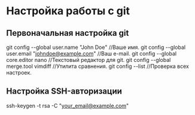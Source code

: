# Настройка работы с git

## Первоначальная настройка git

   git config --global user.name "John Doe" //Ваше имя.
   git config --global user.email "johndoe@example.com" //Ваш e-mail.
   git config --global core.editor nano //Текcтовый редактор для git.
   git config --global merge.tool vimdiff //Утилита сравнения.
   git config --list //Проверка всех настроек.

## Настройка SSH-авторизации
ssh-keygen -t rsa -C "your_email@example.com"
